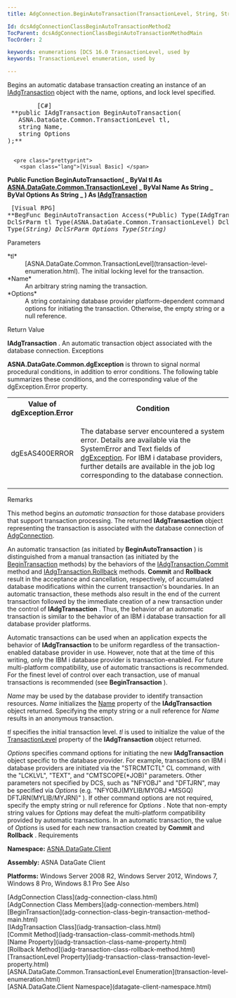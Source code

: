 ```yaml
---
title: AdgConnection.BeginAutoTransaction(TransactionLevel, String, String)

Id: dcsAdgConnectionClassBeginAutoTransactionMethod2
TocParent: dcsAdgConnectionClassBeginAutoTransactionMethodMain
TocOrder: 2

keywords: enumerations [DCS 16.0 TransactionLevel, used by
keywords: TransactionLevel enumeration, used by

---
```


Begins an automatic database transaction creating an instance of an [IAdgTransaction](iadg-transaction-class.html) object with the name, options, and lock level specified.
<pre class="prettyprint">
        <span class="lang">[C#]</span>
 **public IAdgTransaction BeginAutoTransaction(
   ASNA.DataGate.Common.TransactionLevel tl,
   string Name,
   string Options
);** 
      </pre>
      <pre class="prettyprint">
        <span class="lang">[Visual Basic] </span>
 **Public Function BeginAutoTransaction( _
   ByVal tl As [ASNA.DataGate.Common.TransactionLevel](transaction-level-enumeration.html) _
   ByVal Name As String _
   ByVal Options As String _
) As [IAdgTransaction](iadg-transaction-class.html)** 
      </pre>
      <pre class="prettyprint">
        <span class="lang">[Visual RPG]</span>
 **BegFunc BeginAutoTransaction Access(*Public) Type(IAdgTransaction)
   DclSrParm tl Type(ASNA.DataGate.Common.TransactionLevel)
   DclSrParm Name Type(*String)
   DclSrParm Options Type(*String)** 
      </pre>

Parameters

<dl>
        <dt>
 *tl* 
        </dt>
        <dd>
          [ASNA.DataGate.Common.TransactionLevel](transaction-level-enumeration.html). 
						The initial locking level for the transaction. </dd>
        <dt>
 *Name* 
        </dt>
        <dd>An arbitrary string naming the transaction. </dd>
        <dt>
 *Options* 
        </dt>
        <dd>A string containing database provider platform-dependent command options 
			for initiating the transaction. Otherwise, the empty string or a null 
			reference.
			</dd>
</dl>

Return Value

**IAdgTransaction** . An automatic transaction object associated with the database connection.
Exceptions

**ASNA.DataGate.Common.dgException** is thrown to signal normal procedural conditions, in addition to error conditions. The following table summarizes these conditions, and the corresponding value of the dgException.Error property.
<table class="dtTABLE" id="Table5" style="border-spacing: 0px; x-cell-content-align: Top" cellspacing="0" x-use-null-cells="x-use-null-cells">
          <colgroup span="1">
            <col span="1" style="WIDTH: 20%" />
            <col span="1" style="WIDTH: 70%" />
          </colgroup>
          <tr>
            <th colspan="1" rowspan="1">
							Value of
							<br />
							dgException.Error
						</th>
            <th colspan="1" rowspan="1">
							Condition
						</th>
          </tr>
          <tr>
            <td colspan="1" rowspan="1">

dgEsAS400ERROR 
</td>
            <td colspan="1" rowspan="1">

The database server encountered a system error. Details are available via the SystemError and Text fields of [dgException](dgexception-class.html). For IBM i database providers, further details are available in the job log corresponding to the database connection.
</td>
          </tr>
</table>

Remarks

This method begins an *automatic transaction* for those database providers that support transaction processing. The returned **IAdgTransaction** object representing the transaction is associated with the database connection of [AdgConnection](adg-connection-class.html).

An automatic transaction (as initiated by **BeginAutoTransaction** ) is distinguished from a manual transaction (as initiated by the [ BeginTransaction](adg-connection-class-begin-transaction-method-main.html) methods) by the behaviors of the [ IAdgTransaction.Commit](iadg-transaction-class-commit-methods.html) method and [ IAdgTransaction.Rollback](iadg-transaction-class-rollback-method.html) methods. **Commit** and **Rollback** result in the acceptance and cancellation, respectively, of accumulated database modifications within the current transaction's boundaries. In an automatic transaction, these methods also result in the end of the current transaction followed by the immediate creation of a new transaction under the control of **IAdgTransaction** . Thus, the behavior of an automatic transaction is similar to the behavior of an IBM i database transaction for all database provider platforms. 

Automatic transactions can be used when an application expects the behavior of **IAdgTransaction** to be uniform regardless of the transaction-enabled database provider in use. However, note that at the time of this writing, only the IBM i database provider is transaction-enabled. For future multi-platform compatibility, use of automatic transactions is recommended. For the finest level of control over each transaction, use of manual transactions is recommended (see **BeginTransaction** ).

*Name* may be used by the database provider to identify transaction resources. *Name* initializes the [ Name](iadg-transaction-class-name-property.html) property of the **IAdgTransaction** object returned. Specifying the empty string or a null reference for *Name* results in an anonymous transaction.

*tl* specifies the initial transaction level. *tl* is used to initialize the value of the [ TransactionLevel](iadg-transaction-class-transaction-level-property.html) property of the **IAdgTransaction** object returned.

*Options* specifies command options for initiating the new **IAdgTransaction** object specific to the database provider. For example, transactions on IBM i database providers are initiated via the "STRCMTCTL" CL command, with the "LCKLVL", "TEXT", and "CMTSCOPE(*JOB)" parameters. Other parameters not specified by DCS, such as "NFYOBJ" and "DFTJRN", may be specified via *Options* (e.g. "NFYOBJ(MYLIB/MYOBJ *MSGQ) DFTJRN(MYLIB/MYJRN)" ). If other command options are not required, specify the empty string or null reference for *Options* . Note that non-empty string values for *Options* may defeat the multi-platform compatibility provided by automatic transactions. In an automatic transaction, the value of *Options* is used for each new transaction created by **Commit** and **Rollback** .
Requirements

<span> **Namespace:** [ASNA.DataGate.Client](datagate-client-namespace.html) </span> 

<span> **Assembly:** ASNA DataGate Client</span> 

<span> **Platforms:** Windows Server 2008 R2, Windows Server 2012, Windows 7, Windows 8 Pro, Windows 8.1 Pro</span> 
See Also

<dl />
      [AdgConnection Class](adg-connection-class.html)
      <br />
      [AdgConnection Class Members](adg-connection-members.html)
      <br />
      [BeginTransaction](adg-connection-class-begin-transaction-method-main.html)
      <br />
      [IAdgTransaction Class](iadg-transaction-class.html)
      <br />
      [Commit Method](iadg-transaction-class-commit-methods.html)
      <br />
      [Name Property](iadg-transaction-class-name-property.html)
      <br />
      [Rollback Method](iadg-transaction-class-rollback-method.html)
      <br />
      [TransactionLevel 
					Property](iadg-transaction-class-transaction-level-property.html)
      <br />
      [ASNA.DataGate.Common.TransactionLevel 
					Enumeration](transaction-level-enumeration.html)
      <br />
      [ASNA.DataGate.Client Namespace](datagate-client-namespace.html)

